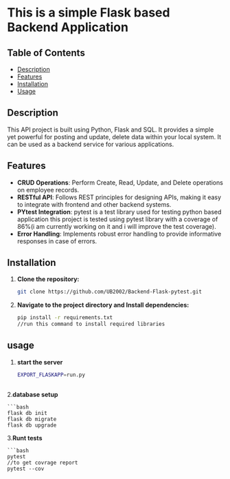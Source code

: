 # This is a simple Flask based Backend Application


## Table of Contents

- [Description](#description)
- [Features](#features)
- [Installation](#installation)
- [Usage](#usage)
  
## Description

This API project is built using Python, Flask and SQL. It provides a simple yet powerful for posting and update, delete data within your local system. It can be used as a backend service for various applications.

## Features

- **CRUD Operations**: Perform Create, Read, Update, and Delete operations on employee records.
- **RESTful API**: Follows REST principles for designing APIs, making it easy to integrate with frontend and other backend systems.
- **PYtest Integration**: pytest is a test library used for testing python based application this project is tested using pytest library with a coverage of 86%(i am currently working on it and i will improve the test coverage).
- **Error Handling**: Implements robust error handling to provide informative responses in case of errors.

## Installation

1. **Clone the repository:**

   ```bash
   git clone https://github.com/UB2002/Backend-Flask-pytest.git
2. **Navigate to the project directory and Install dependencies:**

    ```bash
   pip install -r requirements.txt
   //run this command to install required libraries
## usage
 1. **start the server**
 
    ```bash
    EXPORT_FLASKAPP=run.py
 
 2.**database setup**

    ```bash
    flask db init
    flask db migrate
    flask db upgrade

3.**Runt tests**
    
    ```bash
    pytest
    //to get covrage report
    pytest --cov
    
